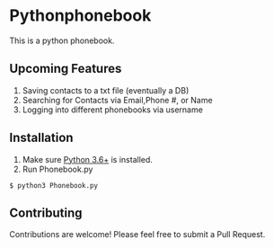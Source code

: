 # Pythonphonebook

This is a python phonebook. 

## Upcoming Features
1. Saving contacts to a txt file (eventually a DB)
2. Searching for Contacts via Email,Phone #, or Name 
3. Logging into different phonebooks via username
 
  
## Installation

1. Make sure [Python 3.6+](https://www.python.org/downloads/) is installed. 
2. Run Phonebook.py

```
$ python3 Phonebook.py
```




## Contributing

Contributions are welcome! Please feel free to submit a Pull Request.
